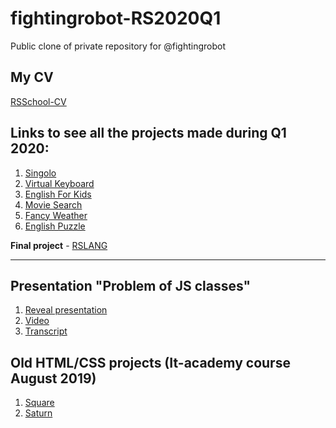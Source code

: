 # fightingrobot-RS2020Q1
Public clone of private repository for @fightingrobot

## My CV

[RSSchool-CV](https://fightingrobot.github.io/rsschool-cv/)

## Links to see all the projects made during Q1 2020:

1. [Singolo](https://fightingrobot.github.io/singolo/)
2. [Virtual Keyboard](https://fightingrobot.github.io/codejam-virtual-keyboard/)
3. [English For Kids](https://fightingrobot-english-for-kids.netlify.app/)
4. [Movie Search](https://fightingrobot-movie-search.netlify.app/)
5. [Fancy Weather](https://fightingrobot-fancy-weather.netlify.app/)
6. [English Puzzle](https://fightingrobot-english-puzzle.netlify.app/)

**Final project** - [RSLANG](https://rslang-team15-krukovich.netlify.app/)

***

## Presentation "Problem of JS classes"

1. [Reveal presentation](https://problem-of-js-classes.netlify.app/#/)
2. [Video](https://www.youtube.com/watch?v=ozCDaRdrwT0)
3. [Transcript](https://vk.com/doc439514556_555622980)

## Old HTML/CSS projects (It-academy course August 2019)

1. [Square](https://fightingrobot.github.io/square/)
2. [Saturn](https://fightingrobot.github.io/saturn/)
